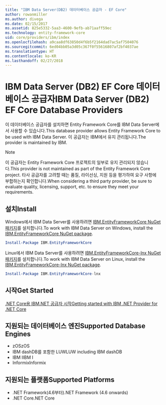 ```yaml
---
title: "IBM Data Server(DB2) 데이터베이스 공급자 - EF Core"
author: rowanmiller
ms.author: divega
ms.date: 02/15/2017
ms.assetid: 825e5332-5aa3-4600-9efb-ab71aaff59ec
ms.technology: entity-framework-core
uid: core/providers/ibm/index
ms.openlocfilehash: a9caa8df63850d4f6b5f2164dad7ac5af7504076
ms.sourcegitcommit: 6ed04bb05a3d05c367f0f55616807af2bf4037ae
ms.translationtype: HT
ms.contentlocale: ko-KR
ms.lasthandoff: 02/27/2018
---
```

# <a name="ibm-data-server-db2-ef-core-database-providers"></a><span data-ttu-id="ced5b-102">IBM Data Server (DB2) EF Core 데이터베이스 공급자</span><span class="sxs-lookup"><span data-stu-id="ced5b-102">IBM Data Server (DB2) EF Core Database Providers</span></span>

<span data-ttu-id="ced5b-103">이 데이터베이스 공급자를 설치하면 Entity Framework Core를 IBM Data Server에서 사용할 수 있습니다.</span><span class="sxs-lookup"><span data-stu-id="ced5b-103">This database provider allows Entity Framework Core to be used with IBM Data Server.</span></span> <span data-ttu-id="ced5b-104">이 공급자는 IBM에서 유지 관리됩니다.</span><span class="sxs-lookup"><span data-stu-id="ced5b-104">The provider is maintained by IBM.</span></span>

> [!NOTE]  
> <span data-ttu-id="ced5b-105">이 공급자는 Entity Framework Core 프로젝트의 일부로 유지 관리되지 않습니다.</span><span class="sxs-lookup"><span data-stu-id="ced5b-105">This provider is not maintained as part of the Entity Framework Core project.</span></span> <span data-ttu-id="ced5b-106">타사 공급자를 고려할 때는 품질, 라이선싱, 지원 등을 평가하여 요구 사항에 부합하는지 확인합니다.</span><span class="sxs-lookup"><span data-stu-id="ced5b-106">When considering a third party provider, be sure to evaluate quality, licensing, support, etc. to ensure they meet your requirements.</span></span>

## <a name="install"></a><span data-ttu-id="ced5b-107">설치</span><span class="sxs-lookup"><span data-stu-id="ced5b-107">Install</span></span>

<span data-ttu-id="ced5b-108">Windows에서 IBM Data Server를 사용하려면 [IBM.EntityFrameworkCore NuGet 패키지](https://www.nuget.org/packages/IBM.EntityFrameworkCore)를 설치합니다.</span><span class="sxs-lookup"><span data-stu-id="ced5b-108">To work with IBM Data Server on Windows, install the [IBM.EntityFrameworkCore NuGet package](https://www.nuget.org/packages/IBM.EntityFrameworkCore).</span></span>

``` powershell
Install-Package IBM.EntityFrameworkCore
```

<span data-ttu-id="ced5b-109">Linux에서 IBM Data Server를 사용하려면 [IBM.EntityFrameworkCore-lnx NuGet 패키지](https://www.nuget.org/packages/IBM.EntityFrameworkCore-lnx)를 설치합니다.</span><span class="sxs-lookup"><span data-stu-id="ced5b-109">To work with IBM Data Server on Linux, install the [IBM.EntityFrameworkCore-lnx NuGet package](https://www.nuget.org/packages/IBM.EntityFrameworkCore-lnx).</span></span>

``` powershell
Install-Package IBM.EntityFrameworkCore-lnx
```

## <a name="get-started"></a><span data-ttu-id="ced5b-110">시작</span><span class="sxs-lookup"><span data-stu-id="ced5b-110">Get Started</span></span>

[<span data-ttu-id="ced5b-111">.NET Core용 IBM.NET 공급자 시작</span><span class="sxs-lookup"><span data-stu-id="ced5b-111">Getting started with IBM .NET Provider for .NET Core</span></span>](https://www.ibm.com/developerworks/community/blogs/96960515-2ea1-4391-8170-b0515d08e4da/entry/DB2DotnetCore?lang=en)

## <a name="supported-database-engines"></a><span data-ttu-id="ced5b-112">지원되는 데이터베이스 엔진</span><span class="sxs-lookup"><span data-stu-id="ced5b-112">Supported Database Engines</span></span>

* <span data-ttu-id="ced5b-113">zOS</span><span class="sxs-lookup"><span data-stu-id="ced5b-113">zOS</span></span>
* <span data-ttu-id="ced5b-114">IBM dashDB를 포함한 LUW</span><span class="sxs-lookup"><span data-stu-id="ced5b-114">LUW including IBM dashDB</span></span>
* <span data-ttu-id="ced5b-115">IBM I</span><span class="sxs-lookup"><span data-stu-id="ced5b-115">IBM I</span></span>
* <span data-ttu-id="ced5b-116">Informix</span><span class="sxs-lookup"><span data-stu-id="ced5b-116">Informix</span></span>

## <a name="supported-platforms"></a><span data-ttu-id="ced5b-117">지원되는 플랫폼</span><span class="sxs-lookup"><span data-stu-id="ced5b-117">Supported Platforms</span></span>

* <span data-ttu-id="ced5b-118">.NET Framework(4.6부터)</span><span class="sxs-lookup"><span data-stu-id="ced5b-118">.NET Framework (4.6 onwards)</span></span>
* <span data-ttu-id="ced5b-119">.NET Core</span><span class="sxs-lookup"><span data-stu-id="ced5b-119">.NET Core</span></span>

